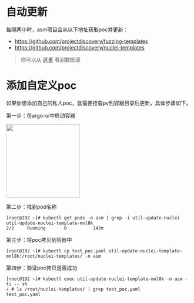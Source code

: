 #

# 自动更新

每隔两小时，asm项目会从以下地址获取poc并更新：
* https://github.com/projectdiscovery/fuzzing-templates
* https://github.com/projectdiscovery/nuclei-templates

> 你可以从 [这里](https://github.com/leveryd-asm/asm/blob/master/templates/nuclei-template-update/util.yaml) 看到数据源

# 添加自定义poc
如果你想添加自己的私人poc，就需要挂载pv到容器目录后更新，具体步骤如下。

第一步：在argo-ui中启动容器

<img src="https://user-images.githubusercontent.com/1846319/225656905-ecb765be-1024-48f3-935c-2cc4d561b732.png" width="200px">

第二步：找到pod名称

```
[root@192 ~]# kubectl get pods -n asm | grep -i util-update-nuclei
util-update-nuclei-template-mnl8k                                            2/2     Running       0          143m
```

第三步：将poc拷贝到容器中
```
[root@192 ~]# kubectl cp test_poc.yaml util-update-nuclei-template-mnl8k:/root/nuclei-templates/ -n asm
```

第四步：验证poc拷贝是否成功
```
[root@192 ~]# kubectl exec util-update-nuclei-template-mnl8k -n asm -ti -- sh
/ # ls /root/nuclei-templates/ | grep test_poc.yaml
test_poc.yaml
```
